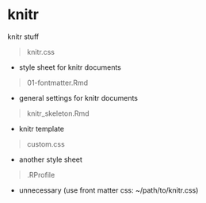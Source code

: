 knitr
=====

knitr stuff

> knitr.css
  * style sheet for knitr documents
  
> 01-fontmatter.Rmd
  * general settings for knitr documents
  
> knitr_skeleton.Rmd
  * knitr template
  
> custom.css
  * another style sheet
  
> .RProfile
  * unnecessary (use front matter css: ~/path/to/knitr.css)
